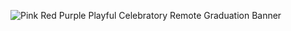 ![Pink Red Purple Playful   Celebratory Remote Graduation Banner](https://user-images.githubusercontent.com/79730258/127581256-66fe3e29-363f-4969-9533-064e6271ced7.png)
